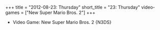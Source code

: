 +++
title = "2012-08-23: Thursday"
short_title = "23: Thursday"
video-games = ["New Super Mario Bros. 2"]
+++


* Video Game: New Super Mario Bros. 2 {N3DS}